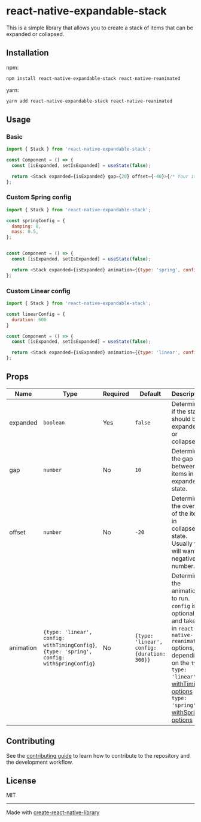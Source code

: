 # react-native-expandable-stack

This is a simple library that allows you to create a stack of items that can be expanded or collapsed.

## Installation
npm:
```sh
npm install react-native-expandable-stack react-native-reanimated
```
yarn:
```sh
yarn add react-native-expandable-stack react-native-reanimated
```

## Usage

### Basic
```js
import { Stack } from 'react-native-expandable-stack';

const Component = () => {
  const [isExpanded, setIsExpanded] = useState(false);

  return <Stack expanded={isExpanded} gap={20} offset={-40}>{/* Your items here */}</Stack>;
};
```

### Custom Spring config

```js
import { Stack } from 'react-native-expandable-stack';

const springConfig = {
  damping: 8,
  mass: 0.5,
};


const Component = () => {
  const [isExpanded, setIsExpanded] = useState(false);

  return <Stack expanded={isExpanded} animation={{type: 'spring', config: springConfig}}>{/* Your items here */}</Stack>;
};
```

### Custom Linear config

```js
import { Stack } from 'react-native-expandable-stack';

const linearConfig = {
  duration: 600
}

const Component = () => {
  const [isExpanded, setIsExpanded] = useState(false);

  return <Stack expanded={isExpanded} animation={{type: 'linear', config: linearConfig}}>{/* Your items here */}</Stack>;
};
```



## Props

| Name      | Type                                                                                       | Required | Default                                     | Description                                                                                                                                                                                                                                                                                               |
| --------- | ------------------------------------------------------------------------------------------ | -------- | ------------------------------------------- | --------------------------------------------------------------------------------------------------------------------------------------------------------------------------------------------------------------------------------------------------------------------------------------------------------- |
| expanded  | `boolean`                                                                                  | Yes      | `false`                                     | Determines if the stack should be expanded or collapsed.                                                                                                                                                                                                                                                  |
| gap       | `number`                                                                                   | No       | `10`                                        | Determines the gap between items in expanded state.                                                                                                                                                                                                                                                       |
| offset    | `number`                                                                                   | No       | `-20`                                       | Determines the overlap of the items in collapsed state. Usually you will want a negative number.                                                                                                                                                                                                                                                |
| animation | `{type: 'linear', config: withTimingConfig}`,<br />`{type: 'spring', config: withSpringConfig}` | No       | `{type: 'linear', config: {duration: 300}}` | Determines the animation to run. `config` is optional and takes in `react-native-reanimated` options, depending on the `type`:<br/>`type: 'linear'`: [withTiming options](https://docs.swmansion.com/react-native-reanimated/docs/api/animations/withTiming/#options-object) <br />`type: 'spring'`: [withSpring options](https://docs.swmansion.com/react-native-reanimated/docs/api/animations/withSpring#options-object) |

## Contributing

See the [contributing guide](CONTRIBUTING.md) to learn how to contribute to the repository and the development workflow.

## License

MIT

---

Made with [create-react-native-library](https://github.com/callstack/react-native-builder-bob)
